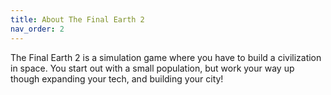 ```yaml
---
title: About The Final Earth 2
nav_order: 2
---
```

The Final Earth 2 is a simulation game where you have to build a civilization in space. You start out with a small population, but work your way up though expanding your tech, and building your city!
